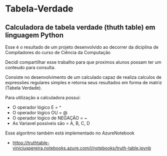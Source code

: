 # Tabela-Verdade
## Calculadora de tabela verdade (thuth table) em linguagem Python

Esse é o resultado de um projeto desenvolvido ao decorrer da diciplina de Compiladores do curso de Ciência da Computação

Decidi compartilhar esse trabalho para que proximos alunos possam ter um conteudo para consulta.

Consiste no desenvolvimento de um calculado capaz de realiza calculos de expressões regulares simples e retorna seus resultados em forma de matriz (Tabela Verdade).

Para utilização a calculadora possui:
  - O operador lógico E = ^ 
  - O operador lógico OU = @ 
  - O operador lógico de NEGAÇÃO = ~ 
  - As Variavel possiveis são = A, B, C, D
  
Esse algoritmo também está implementado no AzureNotebook
  - https://truthtable-viniciuspereira.notebooks.azure.com/j/notebooks/truth-table.ipynb
